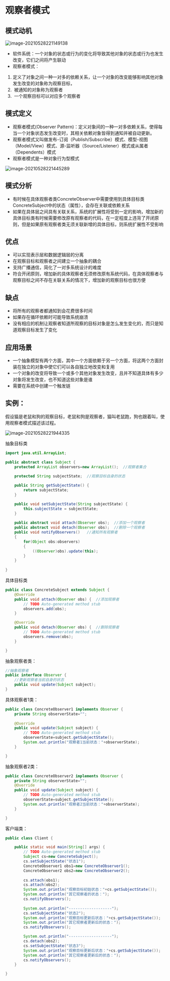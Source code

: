 # 观察者模式


<!--more-->

## 模式动机

![image-20210528221149138](images/image-20210528221149138.png)

- 软件系统：一个对象的状态或行为的变化将导致其他对象的状态或行为也发生改变，它们之间将产生联动
- 观察者模式：

1. ​	定义了对象之间一种一对多的依赖关系，让一个对象的改变能够影响其他对象发生改变的对象称为观察目标，
2. ​	被通知的对象称为观察者
3. ​	一个观察目标可以对应多个观察者

## 模式定义

- 观察者模式(Observer Pattern)：定义对象间的一种一对多依赖关系，使得每当一个对象状态发生改变时，其相关依赖对象皆得到通知并被自动更新。
- 观察者模式又叫做发布-订阅（Publish/Subscribe）模式、模型-视图（Model/View）模式、源-监听器（Source/Listener）模式或从属者（Dependents）模式
- 观察者模式是一种对象行为型模式

![image-20210528221445289](images/image-20210528221445289.png)



## 模式分析

- 有时候在具体观察者类ConcreteObserver中需要使用到具体目标类ConcreteSubject中的状态（属性），会存在关联或依赖关系
- 如果在具体层之间具有关联关系，系统的扩展性将受到一定的影响，增加新的具体目标类有时候需要修改原有观察者的代码，在一定程度上违背了开闭原则，但是如果原有观察者类无须关联新增的具体目标，则系统扩展性不受影响

## 优点

- 可以实现表示层和数据逻辑层的分离
- 在观察目标和观察者之间建立一个抽象的耦合
- 支持广播通信，简化了一对多系统设计的难度
- 符合开闭原则，增加新的具体观察者无须修改原有系统代码，在具体观察者与观察目标之间不存在关联关系的情况下，增加新的观察目标也很方便

## 缺点

- 将所有的观察者都通知到会花费很多时间
- 如果存在循环依赖时可能导致系统崩溃
- 没有相应的机制让观察者知道所观察的目标对象是怎么发生变化的，而只是知道观察目标发生了变化

## 应用场景

- 一个抽象模型有两个方面，其中一个方面依赖于另一个方面，将这两个方面封装在独立的对象中使它们可以各自独立地改变和复用
- 一个对象的改变将导致一个或多个其他对象发生改变，且并不知道具体有多少对象将发生改变，也不知道这些对象是谁
- 需要在系统中创建一个触发链

## 实例：

假设猫是老鼠和狗的观察目标，老鼠和狗是观察者，猫叫老鼠跑，狗也跟着叫，使用观察者模式描述该过程。

![image-20210528221944335](images/image-20210528221944335.png)

抽象目标类

```java
import java.util.ArrayList;

public abstract class Subject {
	protected ArrayList observers=new ArrayList();	//观察者集合
	
	protected String subjectState;	//观察目标自身的状态

	public String getSubjectState() {
		return subjectState;
	}

	public void setSubjectState(String subjectState) {
		this.subjectState = subjectState;
	}
	
	public abstract void attach(Observer obs);	//添加一个观察者
	public abstract void detach(Observer obs);	//删除一个观察者
	public void notifyObservers()	//通知所有观察者
	{
		for(Object obs:observers)
		{
			((Observer)obs).update(this);
		}
	}
	
}

```

具体目标类

```java
public class ConcreteSubject extends Subject {
	@Override
	public void attach(Observer obs) {	//添加观察者
		// TODO Auto-generated method stub
		observers.add(obs);
	}

	@Override
	public void detach(Observer obs) {	//删除观察者
		// TODO Auto-generated method stub
		observers.remove(obs);
	}

}

```

抽象观察者类：

```java
//抽象观察者
public interface Observer {
	//更新观察者当前自身的状态
	public void update(Subject subject); 
}

```

具体观察者1类：

```java
public class ConcreteObserver1 implements Observer {
	private String observerState="";
	
	@Override
	public void update(Subject subject) {
		// TODO Auto-generated method stub
		observerState=subject.getSubjectState();
		System.out.println("观察者1当前状态："+observerState);
	}

}
```

抽象观察者2类：

```java
public class ConcreteObserver2 implements Observer {
	private String observerState="";
	@Override
	public void update(Subject subject) {
		// TODO Auto-generated method stub
		observerState=subject.getSubjectState();
		System.out.println("观察者2当前状态："+observerState);
	}

}

```

客户端类：

```java
public class Client {

	public static void main(String[] args) {
		// TODO Auto-generated method stub
		Subject cs=new ConcreteSubject();
		cs.setSubjectState("状态1");
		ConcreteObserver1 obs1=new ConcreteObserver1();
		ConcreteObserver2 obs2=new ConcreteObserver2();
		
		cs.attach(obs1);
		cs.attach(obs2);
		System.out.println("观察目标初始状态："+cs.getSubjectState());
		System.out.println("其它观察者的状态：");
		cs.notifyObservers();
		
		System.out.println("-------------------");
		cs.setSubjectState("状态2");
		System.out.println("观察目标更新后状态："+cs.getSubjectState());
		System.out.println("其它观察者更新后的状态：");
		cs.notifyObservers();

		System.out.println("-------------------");
		cs.detach(obs2);
		cs.setSubjectState("状态3");
		System.out.println("观察目标更新后状态："+cs.getSubjectState());
		System.out.println("其它观察者更新后的状态：");
		cs.notifyObservers();
	}

}

```


